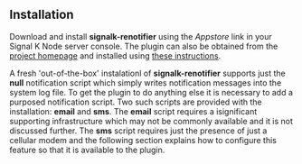 ## Installation

Download and install __signalk-renotifier__ using the _Appstore_ link in your
Signal K Node server console.
The plugin can also be obtained from the 
[project homepage](https://github.com/preeve9534/signalk-renotifier)
and installed using
[these instructions](https://github.com/SignalK/signalk-server-node/blob/master/SERVERPLUGINS.md).

A fresh 'out-of-the-box' instalationl of __signalk-renotifier__ supports just
the __null__ notification script which simply writes notification messages
into the system log file.
To get the plugin to do anything else it is necessary to add a purposed
notification script.
Two such scripts are provided with the installation: __email__ and __sms__.
The __email__ script requires a isignificant supporting infrastructure which
may not be commonly available and it is not discussed further.
The __sms__ script requires just the presence of just a cellular modem and the
following section explains how to configure this feature so that it is
available to the plugin. 
